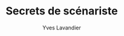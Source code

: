 ---
title: Secrets de scénariste
slug: secrets-de-scenariste
author: Yves Lavandier
cover: secrets-de-scenariste.png
summary: Entretien avec Yves Lavandier
mandatory: false
site: https://www.youtube.com/watch?v=DPdRmUmeFjw
paths:
- "/competences/exprimer"
- "/parcours/creation-numerique"
- "/ateliers/hors-champ"
---